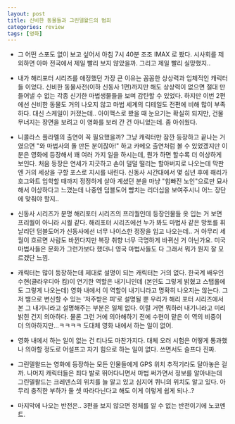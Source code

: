 ```yaml
---
layout: post
title: 신비한 동물들과 그린델왈드의 범죄
categories: review
tags: [영화]
---
```


- 그 어떤 스포도 없이 보고 싶어서 아침 7시 40분 조조 IMAX 로 봤다. 시사회를 제외하면 아마 전국에서 제일 빨리 보지 않았을까. 그리고 제일 빨리 실망했지..

- 내가 해리포터 시리즈를 애정했던 가장 큰 이유는 꼼꼼한 상상력과 입체적인 캐릭터들 이었다. 신비한 동물사전(이하 신동사 1편)까지만 해도 상상력이 없으면 절대 만들어낼 수 없는 각종 신기한 마법생물들을 보며 감탄할 수 있었다. 하지만 이번 2편에선 신비한 동물도 거의 나오지 않고 마법 세계의 디테일도 전편에 비해 많이 부족하다. 대신 스케일이 커졌는데.. 아이맥스로 봤을 때 눈요기는 확실히 되지만, 건물 무너지는 장면을 보려고 이 영화를 보러 간 건 아니었는데. 좀 아쉬웠다.

- 니콜라스 플라멜의 출연이 꼭 필요했을까? 그냥 캐릭터만 잠깐 등장하고 끝나는 거였으면 "와 마법사의 돌 만든 분이잖아!" 하고 카메오 출연처럼 볼 수 있었겠지만 이 분은 영화에 등장해서 꽤 여러 가지 일을 하시는데, 뭔가 하면 할수록 더 이상하게 보인다. 처음 등장은 연세가 지긋하고 손이 덜덜 떨리는 할아버지로 나오는데 막판엔 거의 세상을 구할 포스로 지시를 내린다. 신동사 시간대에서 몇 십년 후에 해리가 호그와트 입학할 때까지 정정하게 살아 계셨던 분을 마냥 "힘빠진 노인"으로만 묘사해서 이상하다고 느꼈는데 나중엔 덤블도어 뺨치는 리더십을 보여주시니 어느 장단에 맞춰야 할지..

- 신동사 시리즈가 분명 해리포터 시리즈의 프리퀄인데 등장인물들 옷 입는 거 보면 프리퀄이 아니라 시퀄 같다. 해리포터 시리즈에선 누가 봐도 마법사 같은 망토를 휘날리던 덤블도어가 신동사에선 너무 나이스한 정장을 입고 나오는데.. 거 아무리 세월이 흐르면 사람도 바뀐다지만 복장 취향 너무 극명하게 바뀌신 거 아닌가요. 미국 마법사들은 문화가 그런가보다 했더니 영국 마법사들도 다 그래서 뭐가 뭔지 잘 모르겠단 느낌.

- 캐릭터는 많이 등장하는데 제대로 설명이 되는 캐릭터는 거의 없다. 한국계 배우인 수현(클라우디아 킴)이 연기한 역할은 내기니인데 (본인도 그렇게 밝혔고 스탭롤에도 그렇게 나오는데) 영화 내에서 이 역할이 내기니라고 명확히 나오지는 않는다. 그저 뱀으로 변신할 수 있는 '저주받은 피'로 설명될 뿐 우리가 해리 포터 시리즈에서 본 그 내기니라고 설명해주는 부분은 일체 없다. 이럴 거면 뭐하러 내기니라고 미리 밝힌 건지 의아하다. 물론 그런 거에 의아해하기 전에 수현이 맡은 이 역의 비중이 더 의아하지만...ㅋㅋㅋㅋ 도대체 영화 내에서 하는 일이 없어.

- 영화 내에서 하는 일이 없는 건 티나도 마찬가지다. 대체 오러 시험은 어떻게 통과했나 의아할 정도로 어설프고 자기 힘으로 하는 일이 없다. 쓰면서도 슬프다 진짜. 

- 그린델왈드는 영화에 등장하는 모든 인물들에게 GPS 위치 추적기라도 달아놓은 걸까. 나머지 캐릭터들은 죄다 발로 뛰어다니면서 마법 써가면서 정보를 알아내는데 그린델왈드는 크레덴스의 위치를 늘 알고 있고 심지어 퀴니의 위치도 알고 있다. 아무리 충직한 부하가 둘 셋 따라다닌다고 해도 이게 이렇게 쉽게 되나..? 

- 마지막에 나오는 반전은.. 3편을 보지 않으면 정체를 알 수 없는 반전이기에 노코멘트.
